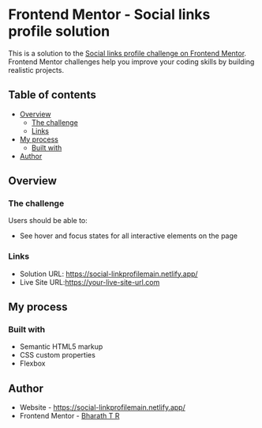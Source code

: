 # Frontend Mentor - Social links profile solution

This is a solution to the [Social links profile challenge on Frontend Mentor](https://www.frontendmentor.io/challenges/social-links-profile-UG32l9m6dQ). Frontend Mentor challenges help you improve your coding skills by building realistic projects. 

## Table of contents

- [Overview](#overview)
  - [The challenge](#the-challenge)
  - [Links](#links)
- [My process](#my-process)
  - [Built with](#built-with)
- [Author](#author)



## Overview

### The challenge

Users should be able to:

- See hover and focus states for all interactive elements on the page


### Links

- Solution URL: https://social-linkprofilemain.netlify.app/
- Live Site URL:https://your-live-site-url.com

## My process

### Built with

- Semantic HTML5 markup
- CSS custom properties
- Flexbox


## Author

- Website - https://social-linkprofilemain.netlify.app/
- Frontend Mentor - [Bharath T R](https://www.frontendmentor.io/profile/Bharathtr2)


